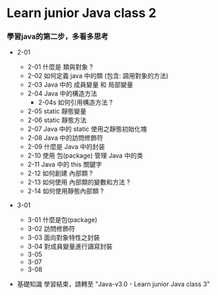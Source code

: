 # Learn junior Java class 2
### 學習java的第二步，多看多思考
- 2-01
    - 2-01 什麼是 類與對象 ?
    - 2-02 如何定義 java 中的類 (包含: 調用對象的方法)
    - 2-03 Java 中的 成員變量 和 局部變量
    - 2-04 Java 中的構造方法
      - 2-04s 如何引用構造方法 ?
    - 2-05 static 靜態變量
    - 2-06 static 靜態方法
    - 2-07 Java 中的 static 使用之靜態初始化塊 
    - 2-08 Java 中的訪問修飾符 
    - 2-09 什麼是 Java 中的封装
    - 2-10 使用 包(package) 管理 Java 中的类
    - 2-11 Java 中的 this 關鍵字
    - 2-12 如何創建 內部類 ?
    - 2-13 如何使用 內部類的變數和方法 ?
    - 2-14 如何使用靜態內部類 ?
- 3-01 
    - 3-01 什麼是包(package)
    - 3-02 訪問修飾符
    - 3-03 面向對象特性之封裝
    - 3-04 對成員變量進行讀寫封裝
    - 3-05 
    - 3-07 
    - 3-08 

- 基礎知識 學習結束，請轉至 "Java-v3.0 - Learn junior Java class 3"
